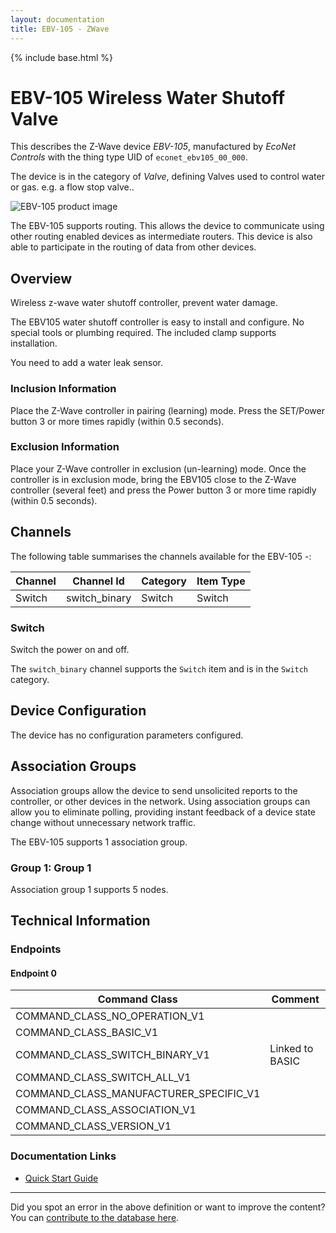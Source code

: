 ```yaml
---
layout: documentation
title: EBV-105 - ZWave
---
```


{% include base.html %}

# EBV-105 Wireless Water Shutoff Valve
This describes the Z-Wave device *EBV-105*, manufactured by *EcoNet Controls* with the thing type UID of ```econet_ebv105_00_000```.

The device is in the category of *Valve*, defining Valves used to control water or gas. e.g. a flow stop valve..

![EBV-105 product image](https://www.cd-jackson.com/zwave_device_uploads/271/271_default.jpg)


The EBV-105 supports routing. This allows the device to communicate using other routing enabled devices as intermediate routers.  This device is also able to participate in the routing of data from other devices.

## Overview

Wireless z-wave water shutoff controller, prevent water damage. 

The EBV105 water shutoff controller is easy to install and configure. No special tools or plumbing required. The included clamp supports installation.

You need to add a water leak sensor.

### Inclusion Information

Place the Z-Wave controller in pairing (learning) mode. Press the SET/Power button 3 or more times rapidly (within 0.5 seconds).

### Exclusion Information

Place your Z-Wave controller in exclusion (un-learning) mode. Once the controller is in exclusion mode, bring the EBV105 close to the Z-Wave controller (several feet) and press the Power button 3 or more time rapidly (within 0.5 seconds).

## Channels

The following table summarises the channels available for the EBV-105 -:

| Channel | Channel Id | Category | Item Type |
|---------|------------|----------|-----------|
| Switch | switch_binary | Switch | Switch | 

### Switch

Switch the power on and off.

The ```switch_binary``` channel supports the ```Switch``` item and is in the ```Switch``` category.



## Device Configuration

The device has no configuration parameters configured.

## Association Groups

Association groups allow the device to send unsolicited reports to the controller, or other devices in the network. Using association groups can allow you to eliminate polling, providing instant feedback of a device state change without unnecessary network traffic.

The EBV-105 supports 1 association group.

### Group 1: Group 1


Association group 1 supports 5 nodes.

## Technical Information

### Endpoints

#### Endpoint 0

| Command Class | Comment |
|---------------|---------|
| COMMAND_CLASS_NO_OPERATION_V1| |
| COMMAND_CLASS_BASIC_V1| |
| COMMAND_CLASS_SWITCH_BINARY_V1| Linked to BASIC|
| COMMAND_CLASS_SWITCH_ALL_V1| |
| COMMAND_CLASS_MANUFACTURER_SPECIFIC_V1| |
| COMMAND_CLASS_ASSOCIATION_V1| |
| COMMAND_CLASS_VERSION_V1| |

### Documentation Links

* [Quick Start Guide](https://www.cd-jackson.com/zwave_device_uploads/271/EBV105-Z-Valve-Quick-Start-Guide-M2.pdf)

---

Did you spot an error in the above definition or want to improve the content?
You can [contribute to the database here](http://www.cd-jackson.com/index.php/zwave/zwave-device-database/zwave-device-list/devicesummary/271).

